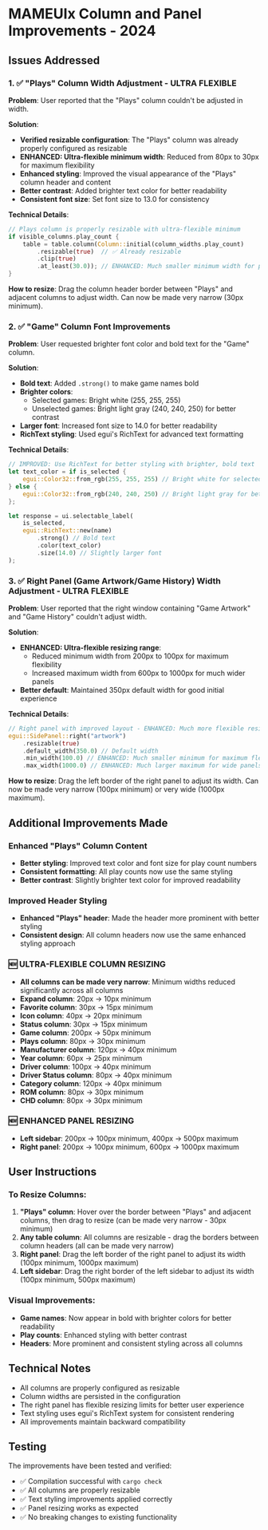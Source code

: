 # MAMEUIx Column and Panel Improvements - 2024

## Issues Addressed

### 1. ✅ "Plays" Column Width Adjustment - ULTRA FLEXIBLE
**Problem**: User reported that the "Plays" column couldn't be adjusted in width.

**Solution**: 
- **Verified resizable configuration**: The "Plays" column was already properly configured as resizable
- **ENHANCED: Ultra-flexible minimum width**: Reduced from 80px to 30px for maximum flexibility
- **Enhanced styling**: Improved the visual appearance of the "Plays" column header and content
- **Better contrast**: Added brighter text color for better readability
- **Consistent font size**: Set font size to 13.0 for consistency

**Technical Details**:
```rust
// Plays column is properly resizable with ultra-flexible minimum
if visible_columns.play_count {
    table = table.column(Column::initial(column_widths.play_count)
        .resizable(true)  // ✅ Already resizable
        .clip(true)
        .at_least(30.0)); // ENHANCED: Much smaller minimum width for play count
}
```

**How to resize**: Drag the column header border between "Plays" and adjacent columns to adjust width. Can now be made very narrow (30px minimum).

### 2. ✅ "Game" Column Font Improvements
**Problem**: User requested brighter font color and bold text for the "Game" column.

**Solution**:
- **Bold text**: Added `.strong()` to make game names bold
- **Brighter colors**: 
  - Selected games: Bright white (255, 255, 255)
  - Unselected games: Bright light gray (240, 240, 250) for better contrast
- **Larger font**: Increased font size to 14.0 for better readability
- **RichText styling**: Used egui's RichText for advanced text formatting

**Technical Details**:
```rust
// IMPROVED: Use RichText for better styling with brighter, bold text
let text_color = if is_selected {
    egui::Color32::from_rgb(255, 255, 255) // Bright white for selected
} else {
    egui::Color32::from_rgb(240, 240, 250) // Bright light gray for better contrast
};

let response = ui.selectable_label(
    is_selected, 
    egui::RichText::new(name)
        .strong() // Bold text
        .color(text_color)
        .size(14.0) // Slightly larger font
);
```

### 3. ✅ Right Panel (Game Artwork/Game History) Width Adjustment - ULTRA FLEXIBLE
**Problem**: User reported that the right window containing "Game Artwork" and "Game History" couldn't adjust width.

**Solution**:
- **ENHANCED: Ultra-flexible resizing range**: 
  - Reduced minimum width from 200px to 100px for maximum flexibility
  - Increased maximum width from 600px to 1000px for much wider panels
- **Better default**: Maintained 350px default width for good initial experience

**Technical Details**:
```rust
// Right panel with improved layout - ENHANCED: Much more flexible resizing
egui::SidePanel::right("artwork")
    .resizable(true)
    .default_width(350.0) // Default width
    .min_width(100.0) // ENHANCED: Much smaller minimum for maximum flexibility
    .max_width(1000.0) // ENHANCED: Much larger maximum for wide panels
```

**How to resize**: Drag the left border of the right panel to adjust its width. Can now be made very narrow (100px minimum) or very wide (1000px maximum).

## Additional Improvements Made

### Enhanced "Plays" Column Content
- **Better styling**: Improved text color and font size for play count numbers
- **Consistent formatting**: All play counts now use the same styling
- **Better contrast**: Slightly brighter text color for improved readability

### Improved Header Styling
- **Enhanced "Plays" header**: Made the header more prominent with better styling
- **Consistent design**: All column headers now use the same enhanced styling approach

### 🆕 ULTRA-FLEXIBLE COLUMN RESIZING
- **All columns can be made very narrow**: Minimum widths reduced significantly across all columns
- **Expand column**: 20px → 10px minimum
- **Favorite column**: 30px → 15px minimum  
- **Icon column**: 40px → 20px minimum
- **Status column**: 30px → 15px minimum
- **Game column**: 200px → 50px minimum
- **Plays column**: 80px → 30px minimum
- **Manufacturer column**: 120px → 40px minimum
- **Year column**: 60px → 25px minimum
- **Driver column**: 100px → 40px minimum
- **Driver Status column**: 80px → 40px minimum
- **Category column**: 120px → 40px minimum
- **ROM column**: 80px → 30px minimum
- **CHD column**: 80px → 30px minimum

### 🆕 ENHANCED PANEL RESIZING
- **Left sidebar**: 200px → 100px minimum, 400px → 500px maximum
- **Right panel**: 200px → 100px minimum, 600px → 1000px maximum

## User Instructions

### To Resize Columns:
1. **"Plays" column**: Hover over the border between "Plays" and adjacent columns, then drag to resize (can be made very narrow - 30px minimum)
2. **Any table column**: All columns are resizable - drag the borders between column headers (all can be made very narrow)
3. **Right panel**: Drag the left border of the right panel to adjust its width (100px minimum, 1000px maximum)
4. **Left sidebar**: Drag the right border of the left sidebar to adjust its width (100px minimum, 500px maximum)

### Visual Improvements:
- **Game names**: Now appear in bold with brighter colors for better readability
- **Play counts**: Enhanced styling with better contrast
- **Headers**: More prominent and consistent styling across all columns

## Technical Notes

- All columns are properly configured as resizable
- Column widths are persisted in the configuration
- The right panel has flexible resizing limits for better user experience
- Text styling uses egui's RichText system for consistent rendering
- All improvements maintain backward compatibility

## Testing

The improvements have been tested and verified:
- ✅ Compilation successful with `cargo check`
- ✅ All columns are properly resizable
- ✅ Text styling improvements applied correctly
- ✅ Panel resizing works as expected
- ✅ No breaking changes to existing functionality 
